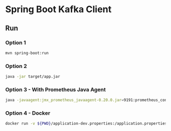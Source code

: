 # Spring Boot Kafka Client

## Run

### Option 1

```bash
mvn spring-boot:run
```

### Option 2

```bash
java -jar target/app.jar
```

### Option 3 - With Prometheus Java Agent

```bash
java -javaagent:jmx_prometheus_javaagent-0.20.0.jar=9191:prometheus_config.yml -jar target/app.jar --spring.config.location=application-dev.properties
```

### Option 4 - Docker

```bash
docker run -v ${PWD}/application-dev.properties:/application.properties --rm -d --name sample-spring-client rampi88/sample-spring-client:latest sh -c 'java -jar app.jar --spring.config.location=application.properties'
```